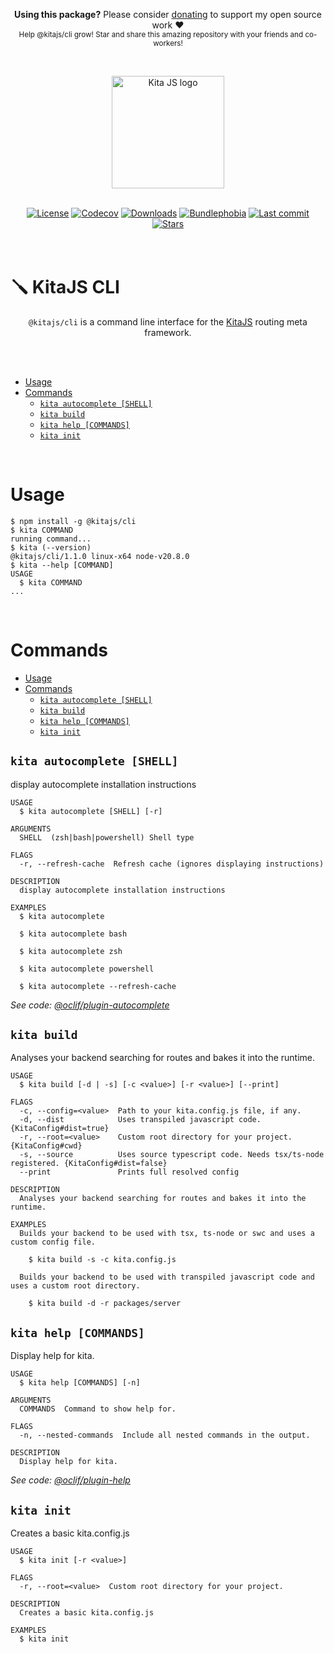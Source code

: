 <p align="center">
   <b>Using this package?</b> Please consider <a href="https://github.com/sponsors/arthurfiorette" target="_blank">donating</a> to support my open source work ❤️
  <br />
  <sup>
   Help @kitajs/cli grow! Star and share this amazing repository with your friends and co-workers!
  </sup>
</p>

<br />

<p align="center" >
  <a href="https://kita.js.org" target="_blank" rel="noopener noreferrer">
    <img src="https://kita.js.org/logo.png" width="180" alt="Kita JS logo" />
  </a>
</p>

<br />

<div align="center">
  <a title="MIT license" target="_blank" href="https://github.com/kitajs/kitajs/blob/master/LICENSE"><img alt="License" src="https://img.shields.io/github/license/kitajs/kitajs"></a>
  <a title="Codecov" target="_blank" href="https://app.codecov.io/gh/kitajs/kitajs"><img alt="Codecov" src="https://img.shields.io/codecov/c/github/kitajs/kitajs?token=ML0KGCU0VM"></a>
  <a title="NPM Package" target="_blank" href="https://www.npmjs.com/package/@kitajs/cli"><img alt="Downloads" src="https://img.shields.io/npm/dw/@kitajs/cli?style=flat"></a>
  <a title="Bundle size" target="_blank" href="https://bundlephobia.com/package/@kitajs/cli@latest"><img alt="Bundlephobia" src="https://img.shields.io/bundlephobia/minzip/@kitajs/cli/latest?style=flat"></a>
  <a title="Last Commit" target="_blank" href="https://github.com/kitajs/kitajs/commits/master"><img alt="Last commit" src="https://img.shields.io/github/last-commit/kitajs/kitajs"></a>
  <a href="https://github.com/kitajs/kitajs/stargazers"><img src="https://img.shields.io/github/stars/kitajs/kitajs?logo=github&label=Stars" alt="Stars"></a>
</div>

<br />
<br />

<h1>🪛 KitaJS CLI</h1>

<p align="center">
  <code>@kitajs/cli</code> is a command line interface for the  <a href="https://kita.js.org" target="_blank">KitaJS</a> routing meta framework.
  <br />
  <br />
</p>

<br />

<!-- toc -->

- [Usage](#usage)
- [Commands](#commands)
  - [`kita autocomplete [SHELL]`](#kita-autocomplete-shell)
  - [`kita build`](#kita-build)
  - [`kita help [COMMANDS]`](#kita-help-commands)
  - [`kita init`](#kita-init)

<br />

# Usage

<!-- usage -->

```sh-session
$ npm install -g @kitajs/cli
$ kita COMMAND
running command...
$ kita (--version)
@kitajs/cli/1.1.0 linux-x64 node-v20.8.0
$ kita --help [COMMAND]
USAGE
  $ kita COMMAND
...
```

<!-- usagestop -->

<br />

# Commands

<!-- commands -->

- [Usage](#usage)
- [Commands](#commands)
  - [`kita autocomplete [SHELL]`](#kita-autocomplete-shell)
  - [`kita build`](#kita-build)
  - [`kita help [COMMANDS]`](#kita-help-commands)
  - [`kita init`](#kita-init)

## `kita autocomplete [SHELL]`

display autocomplete installation instructions

```
USAGE
  $ kita autocomplete [SHELL] [-r]

ARGUMENTS
  SHELL  (zsh|bash|powershell) Shell type

FLAGS
  -r, --refresh-cache  Refresh cache (ignores displaying instructions)

DESCRIPTION
  display autocomplete installation instructions

EXAMPLES
  $ kita autocomplete

  $ kita autocomplete bash

  $ kita autocomplete zsh

  $ kita autocomplete powershell

  $ kita autocomplete --refresh-cache
```

_See code:
[@oclif/plugin-autocomplete](https://github.com/oclif/plugin-autocomplete/blob/v2.3.9/src/commands/autocomplete/index.ts)_

## `kita build`

Analyses your backend searching for routes and bakes it into the runtime.

```
USAGE
  $ kita build [-d | -s] [-c <value>] [-r <value>] [--print]

FLAGS
  -c, --config=<value>  Path to your kita.config.js file, if any.
  -d, --dist            Uses transpiled javascript code. {KitaConfig#dist=true}
  -r, --root=<value>    Custom root directory for your project. {KitaConfig#cwd}
  -s, --source          Uses source typescript code. Needs tsx/ts-node registered. {KitaConfig#dist=false}
  --print               Prints full resolved config

DESCRIPTION
  Analyses your backend searching for routes and bakes it into the runtime.

EXAMPLES
  Builds your backend to be used with tsx, ts-node or swc and uses a custom config file.

    $ kita build -s -c kita.config.js

  Builds your backend to be used with transpiled javascript code and uses a custom root directory.

    $ kita build -d -r packages/server
```

## `kita help [COMMANDS]`

Display help for kita.

```
USAGE
  $ kita help [COMMANDS] [-n]

ARGUMENTS
  COMMANDS  Command to show help for.

FLAGS
  -n, --nested-commands  Include all nested commands in the output.

DESCRIPTION
  Display help for kita.
```

_See code: [@oclif/plugin-help](https://github.com/oclif/plugin-help/blob/v5.2.20/src/commands/help.ts)_

## `kita init`

Creates a basic kita.config.js

```
USAGE
  $ kita init [-r <value>]

FLAGS
  -r, --root=<value>  Custom root directory for your project.

DESCRIPTION
  Creates a basic kita.config.js

EXAMPLES
  $ kita init
```

<!-- commandsstop -->

<br />
